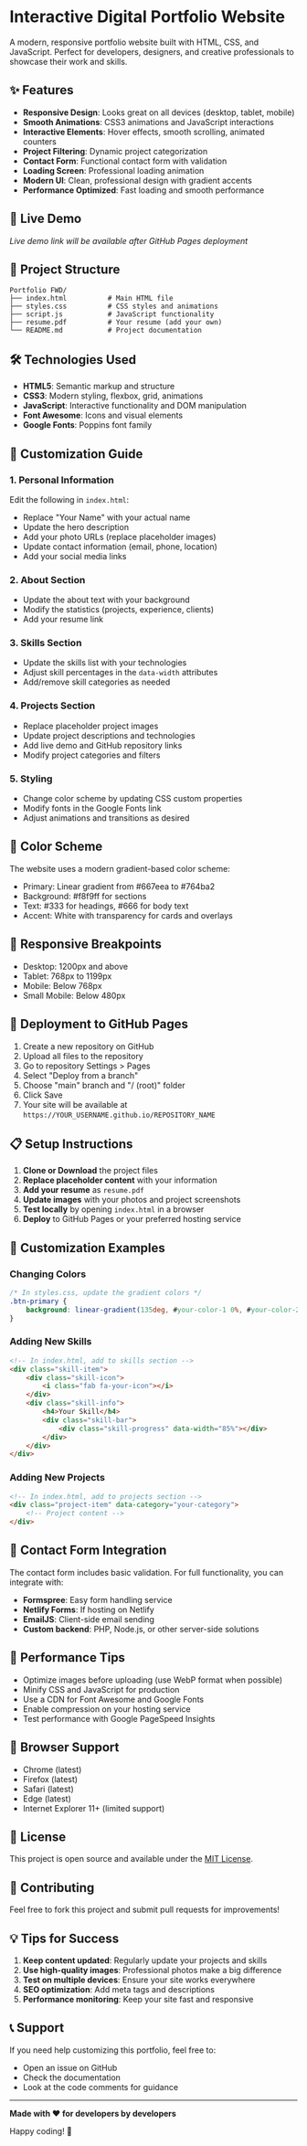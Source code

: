 # Interactive Digital Portfolio Website

A modern, responsive portfolio website built with HTML, CSS, and JavaScript. Perfect for developers, designers, and creative professionals to showcase their work and skills.

## ✨ Features

- **Responsive Design**: Looks great on all devices (desktop, tablet, mobile)
- **Smooth Animations**: CSS3 animations and JavaScript interactions
- **Interactive Elements**: Hover effects, smooth scrolling, animated counters
- **Project Filtering**: Dynamic project categorization
- **Contact Form**: Functional contact form with validation
- **Loading Screen**: Professional loading animation
- **Modern UI**: Clean, professional design with gradient accents
- **Performance Optimized**: Fast loading and smooth performance

## 🚀 Live Demo

*Live demo link will be available after GitHub Pages deployment*

## 📁 Project Structure

```
Portfolio FWD/
├── index.html          # Main HTML file
├── styles.css          # CSS styles and animations
├── script.js           # JavaScript functionality
├── resume.pdf          # Your resume (add your own)
└── README.md           # Project documentation
```

## 🛠️ Technologies Used

- **HTML5**: Semantic markup and structure
- **CSS3**: Modern styling, flexbox, grid, animations
- **JavaScript**: Interactive functionality and DOM manipulation
- **Font Awesome**: Icons and visual elements
- **Google Fonts**: Poppins font family

## 📝 Customization Guide

### 1. Personal Information
Edit the following in `index.html`:
- Replace "Your Name" with your actual name
- Update the hero description
- Add your photo URLs (replace placeholder images)
- Update contact information (email, phone, location)
- Add your social media links

### 2. About Section
- Update the about text with your background
- Modify the statistics (projects, experience, clients)
- Add your resume link

### 3. Skills Section
- Update the skills list with your technologies
- Adjust skill percentages in the `data-width` attributes
- Add/remove skill categories as needed

### 4. Projects Section
- Replace placeholder project images
- Update project descriptions and technologies
- Add live demo and GitHub repository links
- Modify project categories and filters

### 5. Styling
- Change color scheme by updating CSS custom properties
- Modify fonts in the Google Fonts link
- Adjust animations and transitions as desired

## 🎨 Color Scheme

The website uses a modern gradient-based color scheme:
- Primary: Linear gradient from #667eea to #764ba2
- Background: #f8f9ff for sections
- Text: #333 for headings, #666 for body text
- Accent: White with transparency for cards and overlays

## 📱 Responsive Breakpoints

- Desktop: 1200px and above
- Tablet: 768px to 1199px
- Mobile: Below 768px
- Small Mobile: Below 480px

## 🚀 Deployment to GitHub Pages

1. Create a new repository on GitHub
2. Upload all files to the repository
3. Go to repository Settings > Pages
4. Select "Deploy from a branch"
5. Choose "main" branch and "/ (root)" folder
6. Click Save
7. Your site will be available at `https://YOUR_USERNAME.github.io/REPOSITORY_NAME`

## 📋 Setup Instructions

1. **Clone or Download** the project files
2. **Replace placeholder content** with your information
3. **Add your resume** as `resume.pdf`
4. **Update images** with your photos and project screenshots
5. **Test locally** by opening `index.html` in a browser
6. **Deploy** to GitHub Pages or your preferred hosting service

## 🔧 Customization Examples

### Changing Colors
```css
/* In styles.css, update the gradient colors */
.btn-primary {
    background: linear-gradient(135deg, #your-color-1 0%, #your-color-2 100%);
}
```

### Adding New Skills
```html
<!-- In index.html, add to skills section -->
<div class="skill-item">
    <div class="skill-icon">
        <i class="fab fa-your-icon"></i>
    </div>
    <div class="skill-info">
        <h4>Your Skill</h4>
        <div class="skill-bar">
            <div class="skill-progress" data-width="85%"></div>
        </div>
    </div>
</div>
```

### Adding New Projects
```html
<!-- In index.html, add to projects section -->
<div class="project-item" data-category="your-category">
    <!-- Project content -->
</div>
```

## 📧 Contact Form Integration

The contact form includes basic validation. For full functionality, you can integrate with:
- **Formspree**: Easy form handling service
- **Netlify Forms**: If hosting on Netlify
- **EmailJS**: Client-side email sending
- **Custom backend**: PHP, Node.js, or other server-side solutions

## 🌟 Performance Tips

- Optimize images before uploading (use WebP format when possible)
- Minify CSS and JavaScript for production
- Use a CDN for Font Awesome and Google Fonts
- Enable compression on your hosting service
- Test performance with Google PageSpeed Insights

## 🐛 Browser Support

- Chrome (latest)
- Firefox (latest)
- Safari (latest)
- Edge (latest)
- Internet Explorer 11+ (limited support)

## 📄 License

This project is open source and available under the [MIT License](LICENSE).

## 🤝 Contributing

Feel free to fork this project and submit pull requests for improvements!

## 💡 Tips for Success

1. **Keep content updated**: Regularly update your projects and skills
2. **Use high-quality images**: Professional photos make a big difference
3. **Test on multiple devices**: Ensure your site works everywhere
4. **SEO optimization**: Add meta tags and descriptions
5. **Performance monitoring**: Keep your site fast and responsive

## 📞 Support

If you need help customizing this portfolio, feel free to:
- Open an issue on GitHub
- Check the documentation
- Look at the code comments for guidance

---

**Made with ❤️ for developers by developers**

Happy coding! 🚀
